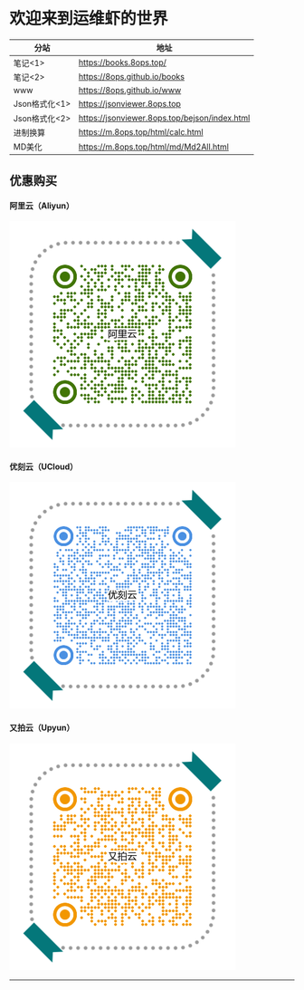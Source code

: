 # 欢迎来到运维虾的世界 <!-- {docsify-ignore-all} -->

| 分站          | 地址                                            |
| ------------- | ----------------------------------------------- |
| 笔记<1>       | <https://books.8ops.top/>                       |
| 笔记<2>       | <https://8ops.github.io/books>                  |
| www           | <https://8ops.github.io/www>                    |
| Json格式化<1> | <https://jsonviewer.8ops.top>                   |
| Json格式化<2> | <https://jsonviewer.8ops.top/bejson/index.html> |
| 进制换算      | <https://m.8ops.top/html/calc.html>             |
| MD美化        | <https://m.8ops.top/html/md/Md2All.html>        |

## 优惠购买 

<!-- tabs:start -->

#### **阿里云（Aliyun）**

[![阿里云](images/invitation/aliyun.png ':size=300x300') ](https://www.aliyun.com/minisite/goods?userCode=2gmajzdu)

#### **优刻云（UCloud）**

[![优刻云](images/invitation/ucloud.png ':size=300x300') ](https://www.ucloud.cn/site/active/kuaijie.html?invitation_code=C1x1F199E882104)

#### **又拍云（Upyun）**

[![又拍云](images/invitation/upyun.png ':size=300x300')](https://console.upyun.com/register/?invite=HJikJr9NZ)

<!-- tabs:end -->

---
